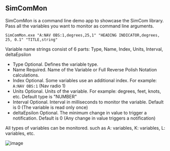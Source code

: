 ## SimComMon
SimComMon is a command line demo app to showcase the SimCom library.
Pass all the variables you want to monitor as command line arguments.

```SimComMon.exe "A:NAV OBS:1,degrees,25,1" "HEADING INDICATOR,degrees, 25, 0.1" "TITLE,string"```

Variable name strings consist of 6 parts: Type, Name, Index, Units, Interval, deltaEpsilon

- Type            Optional. Defines the variable type.
- Name            Required. Name of the Variable or Full Reverse Polish Notation calculations.
- Index           Optional. Some variables use an additional index. For example: `A:NAV OBS:1` (Nav radio 1)
- Units           Optional. Units of the variable. For example: degrees, feet, knots, etc. Default type is "NUMBER"
- Interval        Optional. Interval in milliseconds to monitor the variable. Default is 0 (The variable is read only once)
- deltaEpsilon    Optional. The minimum change in value to trigger a notification. Default is 0 (Any change in value triggers a notification)

All types of variables can be monitored. such as A: variables, K: variables, L: variables, etc.

![image](https://github.com/dinther/SimCom/assets/1192916/f2e4c98b-3921-48c3-92cd-f31405b60f75)

